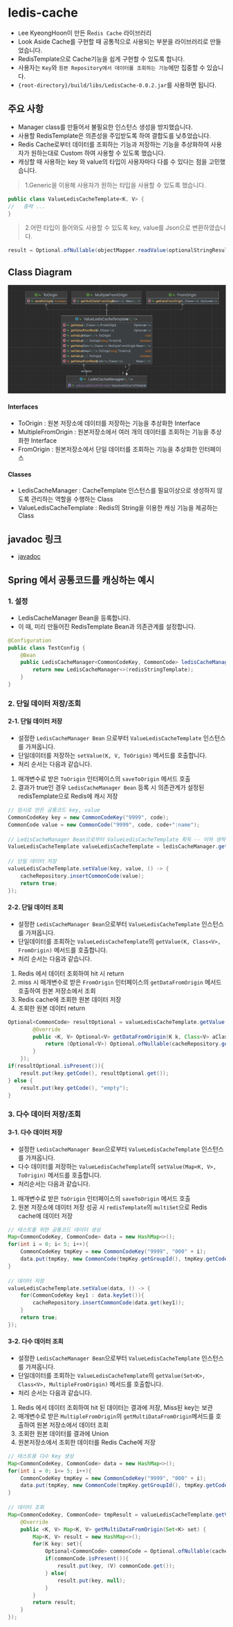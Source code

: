 # ledis-cache
- `L`ee KyeongHoon이 만든 R`edis Cache` 라이브러리
- Look Aside Cache를 구현할 때 공통적으로 사용되는 부분을 라이브러리로 만들었습니다.
- RedisTemplate으로 Cache기능을 쉽게 구현할 수 있도록 합니다.
- 사용자는 `Key`와 `원본 Repository에서 데이터를 조회하는 기능`에만 집중할 수 있습니다.
- `{root-directory}/build/libs/LedisCache-0.0.2.jar`를 사용하면 됩니다.

## 주요 사항
- Manager class를 만들어서 불필요한 인스턴스 생성을 방지했습니다.
- 사용할 RedisTemplate은 의존성을 주입받도록 하여 결합도를 낮추었습니다.
- Redis Cache로부터 데이터를 조회하는 기능과 저장하는 기능을 추상화하여 사용자가 원하는대로 Custom 하여 사용할 수 있도록 했습니다.
- 캐싱할 때 사용하는 key 와 value의 타입이 사용자마다 다를 수 있다는 점을 고민했습니다.
> 1.Generic을 이용해 사용자가 원하는 타입을 사용할 수 있도록 했습니다.
```java
public class ValueLedisCacheTemplate<K, V> {
//   중략 ... 
}
```
> 2.어떤 타입이 들어와도 사용할 수 있도록 key, value를 Json으로 변환하였습니다.
```java
result = Optional.ofNullable(objectMapper.readValue(optionalStringResult.get(), valueClass));
```

## Class Diagram

<img src="./README-resources/classdiagram.png" title="class diagram"/>

#### Interfaces
- ToOrigin : 원본 저장소에 데이터를 저장하는 기능을 추상화한 Interface
- MultipleFromOrigin : 원본저장소에서 여러 개의 데이터를 조회하는 기능을 추상화한 Interface
- FromOrigin : 원본저장소에서 단일 데이터를 조회하는 기능을 추상화한 인터페이스

#### Classes
- LedisCacheManager : CacheTemplate 인스턴스를 필요이상으로 생성하지 않도록 관리하는 역할을 수행하는 Class
- ValueLedisCacheTemplate : Redis의 String을 이용한 캐싱 기능을 제공하는 Class

## javadoc 링크
- [javadoc ](https://pongdangx2.github.io/ledis-cache/)

## Spring 에서 공통코드를 캐싱하는 예시

### 1. 설정
- LedisCacheManager Bean을 등록합니다. 
- 이 때, 미리 만들어진 RedisTemplate Bean과 의존관계를 설정합니다.

```java
@Configuration
public class TestConfig {
    @Bean
    public LedisCacheManager<CommonCodeKey, CommonCode> ledisCacheManager(RedisTemplate redisStringTemplate) {
        return new LedisCacheManager<>(redisStringTemplate);
    }
}
```

### 2. 단일 데이터 저장/조회

#### 2-1. 단일 데이터 저장

- 설정한 `LedisCacheManager Bean` 으로부터 `ValueLedisCacheTemplate` 인스턴스를 가져옵니다.
- 단일데이터를 저장하는 `setValue(K, V, ToOrigin)` 메서드를 호출합니다.
- 처리 순서는 다음과 같습니다.

1. 매개변수로 받은 `ToOrigin` 인터페이스의 `saveToOrigin` 메서드 호출
2. 결과가 true인 경우 `LedisCacheManager Bean` 등록 시 의존관계가 설정된 redisTemplate으로 Redis에 캐시 저장

```java
// 임시로 만든 공통코드 key, value
CommonCodeKey key = new CommonCodeKey("9999", code);
CommonCode value = new CommonCode("9999", code, code+":name");

// LedisCacheManager Bean으로부터 ValueLedisCacheTemplate 획득 -- 이하 생략
ValueLedisCacheTemplate valueLedisCacheTemplate = ledisCacheManager.getValueLedisCacheTemplate();

// 단일 데이터 저장
valueLedisCacheTemplate.setValue(key, value, () -> {
    cacheRepository.insertCommonCode(value);
    return true;
});
```

#### 2-2. 단일 데이터 조회

- 설정한 `LedisCacheManager Bean`으로부터 `ValueLedisCacheTemplate` 인스턴스를 가져옵니다.
- 단일데이터를 조회하는 `ValueLedisCacheTemplate`의 `getValue(K, Class<V>, FromOrigin)` 메서드를 호출합니다.
- 처리 순서는 다음과 같습니다.

1. Redis 에서 데이터 조회하여 hit 시 return
2. miss 시 매개변수로 받은 `FromOrigin` 인터페이스의 `getDataFromOrigin` 메서드 호출하여 원본 저장소에서 조회
3. Redis cache에 조회한 원본 데이터 저장
4. 조회한 원본 데이터 return

```java
Optional<CommonCode> resultOptional = valueLedisCacheTemplate.getValue(key, CommonCode.class, new FromOrigin() {
        @Override
        public <K, V> Optional<V> getDataFromOrigin(K k, Class<V> aClass) {
            return (Optional<V>) Optional.ofNullable(cacheRepository.getCommonCode(key));
        }
    });
if(resultOptional.isPresent()){
    result.put(key.getCode(), resultOptional.get());
} else {
    result.put(key.getCode(), "empty");
}
```

### 3. 다수 데이터 저장/조회

#### 3-1. 다수 데이터 저장

- 설정한 `LedisCacheManager Bean`으로부터 `ValueLedisCacheTemplate` 인스턴스를 가져옵니다.
- 다수 데이터를 저장하는 `ValueLedisCacheTemplate`의 `setValue(Map<K, V>, ToOrigin)` 메서드를 호출합니다.
- 처리순서는 다음과 같습니다.

1. 매개변수로 받은 `ToOrigin` 인터페이스의 `saveToOrigin` 메서드 호출
2. 원본 저장소에 데이터 저장 성공 시 `redisTemplate`의 `multiSet`으로 Redis cache에 데이터 저장

```java
// 테스트를 위한 공통코드 데이터 생성
Map<CommonCodeKey, CommonCode> data = new HashMap<>();
for(int i = 0; i< 5; i++){
    CommonCodeKey tmpKey = new CommonCodeKey("9999", "000" + i);
    data.put(tmpKey, new CommonCode(tmpKey.getGroupId(), tmpKey.getCode(), tmpKey.getCode() + "name"));
}

// 데이터 저장
valueLedisCacheTemplate.setValue(data, () -> {
    for(CommonCodeKey key1 : data.keySet()){
        cacheRepository.insertCommonCode(data.get(key1));
    }
    return true;
});
```

#### 3-2. 다수 데이터 조회

- 설정한 `LedisCacheManager Bean`으로부터 `ValueLedisCacheTemplate` 인스턴스를 가져옵니다.
- 단일데이터를 조회하는 `ValueLedisCacheTemplate`의 `getValue(Set<K>, Class<V>, MultipleFromOrigin)` 메서드를 호출합니다.
- 처리 순서는 다음과 같습니다.

1. Redis 에서 데이터 조회하여 hit 된 데이터는 결과에 저장, Miss된 key는 보관
2. 매개변수로 받은 `MultipleFromOrigin`의 `getMultiDataFromOrigin`메서드를 호출하여 원본 저장소에서 데이터 조회
3. 조회한 원본 데이터를 결과에 Union
4. 원본저장소에서 조회한 데이터를 Redis Cache에 저장

```java
// 테스트용 다수 Key 생성
Map<CommonCodeKey, CommonCode> data = new HashMap<>();
for(int i = 0; i<= 5; i++){
    CommonCodeKey tmpKey = new CommonCodeKey("9999", "000" + i);
    data.put(tmpKey, new CommonCode(tmpKey.getGroupId(), tmpKey.getCode(), tmpKey.getCode() + "name"));
}

// 데이터 조회
Map<CommonCodeKey, CommonCode> tmpResult = valueLedisCacheTemplate.getValue(data.keySet(), CommonCode.class, new MultipleFromOrigin() {
    @Override
    public <K, V> Map<K, V> getMultiDataFromOrigin(Set<K> set) {
        Map<K, V> result = new HashMap<>();
        for(K key: set){
            Optional<CommonCode> commonCode = Optional.ofNullable(cacheRepository.getCommonCode((CommonCodeKey) key));
            if(commonCode.isPresent()){
                result.put(key, (V) commonCode.get());
            } else{
                result.put(key, null);
            }
        }
        return result;
    }
});
```
